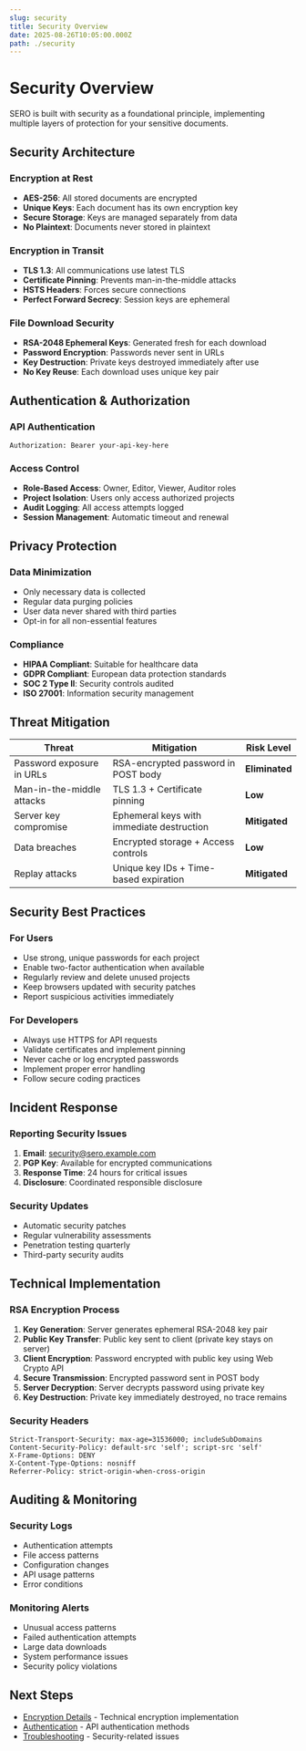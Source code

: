 ```yaml
---
slug: security
title: Security Overview
date: 2025-08-26T10:05:00.000Z
path: ./security
---
```


# Security Overview

SERO is built with security as a foundational principle, implementing multiple layers of protection for your sensitive documents.

## Security Architecture

### Encryption at Rest
- **AES-256**: All stored documents are encrypted
- **Unique Keys**: Each document has its own encryption key
- **Secure Storage**: Keys are managed separately from data
- **No Plaintext**: Documents never stored in plaintext

### Encryption in Transit
- **TLS 1.3**: All communications use latest TLS
- **Certificate Pinning**: Prevents man-in-the-middle attacks
- **HSTS Headers**: Forces secure connections
- **Perfect Forward Secrecy**: Session keys are ephemeral

### File Download Security
- **RSA-2048 Ephemeral Keys**: Generated fresh for each download
- **Password Encryption**: Passwords never sent in URLs
- **Key Destruction**: Private keys destroyed immediately after use
- **No Key Reuse**: Each download uses unique key pair

## Authentication & Authorization

### API Authentication
```
Authorization: Bearer your-api-key-here
```

### Access Control
- **Role-Based Access**: Owner, Editor, Viewer, Auditor roles
- **Project Isolation**: Users only access authorized projects
- **Audit Logging**: All access attempts logged
- **Session Management**: Automatic timeout and renewal

## Privacy Protection

### Data Minimization
- Only necessary data is collected
- Regular data purging policies
- User data never shared with third parties
- Opt-in for all non-essential features

### Compliance
- **HIPAA Compliant**: Suitable for healthcare data
- **GDPR Compliant**: European data protection standards
- **SOC 2 Type II**: Security controls audited
- **ISO 27001**: Information security management

## Threat Mitigation

| Threat | Mitigation | Risk Level |
|--------|------------|------------|
| Password exposure in URLs | RSA-encrypted password in POST body | **Eliminated** |
| Man-in-the-middle attacks | TLS 1.3 + Certificate pinning | **Low** |
| Server key compromise | Ephemeral keys with immediate destruction | **Mitigated** |
| Data breaches | Encrypted storage + Access controls | **Low** |
| Replay attacks | Unique key IDs + Time-based expiration | **Mitigated** |

## Security Best Practices

### For Users
- Use strong, unique passwords for each project
- Enable two-factor authentication when available
- Regularly review and delete unused projects
- Keep browsers updated with security patches
- Report suspicious activities immediately

### For Developers
- Always use HTTPS for API requests
- Validate certificates and implement pinning
- Never cache or log encrypted passwords
- Implement proper error handling
- Follow secure coding practices

## Incident Response

### Reporting Security Issues
1. **Email**: security@sero.example.com
2. **PGP Key**: Available for encrypted communications
3. **Response Time**: 24 hours for critical issues
4. **Disclosure**: Coordinated responsible disclosure

### Security Updates
- Automatic security patches
- Regular vulnerability assessments
- Penetration testing quarterly
- Third-party security audits

## Technical Implementation

### RSA Encryption Process
1. **Key Generation**: Server generates ephemeral RSA-2048 key pair
2. **Public Key Transfer**: Public key sent to client (private key stays on server)
3. **Client Encryption**: Password encrypted with public key using Web Crypto API
4. **Secure Transmission**: Encrypted password sent in POST body
5. **Server Decryption**: Server decrypts password using private key
6. **Key Destruction**: Private key immediately destroyed, no trace remains

### Security Headers
```
Strict-Transport-Security: max-age=31536000; includeSubDomains
Content-Security-Policy: default-src 'self'; script-src 'self'
X-Frame-Options: DENY
X-Content-Type-Options: nosniff
Referrer-Policy: strict-origin-when-cross-origin
```

## Auditing & Monitoring

### Security Logs
- Authentication attempts
- File access patterns
- Configuration changes
- API usage patterns
- Error conditions

### Monitoring Alerts
- Unusual access patterns
- Failed authentication attempts
- Large data downloads
- System performance issues
- Security policy violations

## Next Steps

- [Encryption Details](./encryption.md) - Technical encryption implementation
- [Authentication](./authentication.md) - API authentication methods
- [Troubleshooting](./troubleshooting.md) - Security-related issues
